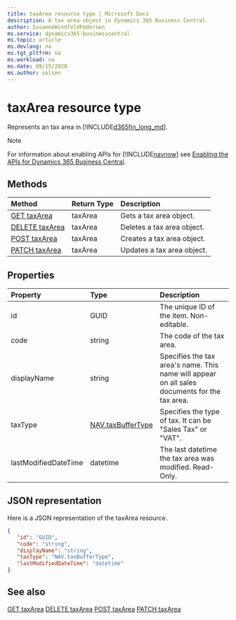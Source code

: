 ```yaml
---
title: taxArea resource type | Microsoft Docs
description: A tax area object in Dynamics 365 Business Central.
author: SusanneWindfeldPedersen
ms.service: dynamics365-businesscentral
ms.topic: article
ms.devlang: na
ms.tgt_pltfrm: na
ms.workload: na
ms.date: 09/15/2020
ms.author: solsen
---
```


# taxArea resource type
Represents an tax area in [!INCLUDE[d365fin_long_md](../../includes/d365fin_long_md.md)].

> [!NOTE]  
> For information about enabling APIs for [!INCLUDE[navnow](../../includes/navnow_md.md)] see [Enabling the APIs for Dynamics 365 Business Central](../enabling-apis-for-dynamics-nav.md).

## Methods

| Method              | Return Type|Description               |
|:--------------------|:-----------|:-------------------------|
|[GET taxArea](../api/dynamics_taxArea_Get.md)|taxArea|Gets a tax area object.|
|[DELETE taxArea](../api/dynamics_taxArea_Delete.md)|taxArea|Deletes a tax area object.|
|[POST taxArea](../api/dynamics_taxArea_Create.md)|taxArea|Creates a tax area object.|
|[PATCH taxArea](../api/dynamics_taxArea_Update.md)|taxArea|Updates a tax area object.|






## Properties

| Property           | Type   |Description     |
|:-------------------|:-------|:---------------|
|id|GUID|The unique ID of the item. Non-editable.|
|code|string|The code of the tax area.|
|displayName|string|Specifies the tax area's name. This name will appear on all sales documents for the tax area.|
|taxType|[NAV.taxBufferType](../resources/dynamics_complextypes.md)|Specifies the type of tax. It can be "Sales Tax" or "VAT".|
|lastModifiedDateTime|datetime|The last datetime the tax area was modified. Read-Only.|


## JSON representation

Here is a JSON representation of the taxArea resource.


```json
{
   "id": "GUID",
   "code": "string",
   "displayName": "string",
   "taxType": "NAV.taxBufferType",
   "lastModifiedDateTime": "datetime"
}
```
## See also

[GET taxArea](../api/dynamics_taxArea_Get.md)
[DELETE taxArea](../api/dynamics_taxArea_Delete.md)
[POST taxArea](../api/dynamics_taxArea_Create.md)
[PATCH taxArea](../api/dynamics_taxArea_Update.md)

